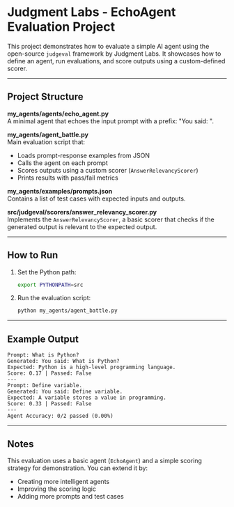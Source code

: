 # Judgment Labs - EchoAgent Evaluation Project

This project demonstrates how to evaluate a simple AI agent using the open-source `judgeval` framework by Judgment Labs. It showcases how to define an agent, run evaluations, and score outputs using a custom-defined scorer.

---

## **Project Structure**

**my_agents/agents/echo_agent.py**  
A minimal agent that echoes the input prompt with a prefix: "You said: <prompt>".

**my_agents/agent_battle.py**  
Main evaluation script that:
- Loads prompt-response examples from JSON
- Calls the agent on each prompt
- Scores outputs using a custom scorer (`AnswerRelevancyScorer`)
- Prints results with pass/fail metrics

**my_agents/examples/prompts.json**  
Contains a list of test cases with expected inputs and outputs.

**src/judgeval/scorers/answer_relevancy_scorer.py**  
Implements the `AnswerRelevancyScorer`, a basic scorer that checks if the generated output is relevant to the expected output.

---

## **How to Run**

1. Set the Python path:

   ```bash
   export PYTHONPATH=src
   ```

2. Run the evaluation script:

   ```bash
   python my_agents/agent_battle.py
   ```

---

## **Example Output**

```
Prompt: What is Python?
Generated: You said: What is Python?
Expected: Python is a high-level programming language.
Score: 0.17 | Passed: False
---
Prompt: Define variable.
Generated: You said: Define variable.
Expected: A variable stores a value in programming.
Score: 0.33 | Passed: False
---
Agent Accuracy: 0/2 passed (0.00%)
```

---

## **Notes**

This evaluation uses a basic agent (`EchoAgent`) and a simple scoring strategy for demonstration. You can extend it by:
- Creating more intelligent agents
- Improving the scoring logic
- Adding more prompts and test cases

